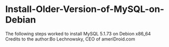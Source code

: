 # Install-Older-Version-of-MySQL-on-Debian
The following steps worked to install MySQL 5.1.73 on Debion x86_64
Credits to the author:Bo Lechnowsky, CEO of ameriDroid.com

